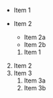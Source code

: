 * Item 1
* Item 2
  * Item 2a
  * Item 2b
  
  1. Item 1
2. Item 2
3. Item 3
   1. Item 3a
   2. Item 3b
